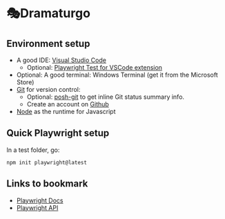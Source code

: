 # 🎭Dramaturgo

## Environment setup

- A good IDE: [Visual Studio Code](https://code.visualstudio.com/)
    - Optional: [Playwright Test for VSCode extension](https://marketplace.visualstudio.com/items?itemName=ms-playwright.playwright)
- Optional: A good terminal: Windows Terminal (get it from the Microsoft Store)
- [Git](https://git-scm.com/download/win) for version control:   
    - Optional: [posh-git](https://github.com/dahlbyk/posh-git) to get inline Git status summary info.
    - Create an account on [Github](https://github.com/)
- [Node](https://nodejs.org/en/download) as the runtime for Javascript

## Quick Playwright setup

In a test folder, go: 
```
npm init playwright@latest
```

## Links to bookmark

- [Playwright Docs](https://playwright.dev/docs/intro)
- [Playwright API](https://playwright.dev/docs/api/class-playwright)